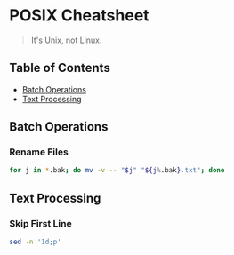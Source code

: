 # POSIX Cheatsheet

> It's Unix, not Linux.

## Table of Contents

- [Batch Operations](#batch-operations)
- [Text Processing](#text-processing)

## Batch Operations

### Rename Files
```sh
for j in *.bak; do mv -v -- "$j" "${j%.bak}.txt"; done
```

## Text Processing

### Skip First Line
```sh
sed -n '1d;p'
```
